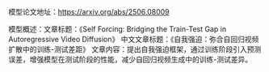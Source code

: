 模型论文地址：https://arxiv.org/abs/2506.08009

模型概述：文章标题：《Self Forcing: Bridging the Train-Test Gap in Autoregressive Video Diffusion》
中文文章标题：《自我强迫：弥合自回归视频扩散中的训练-测试差距》
文章内容：提出自我强迫框架，通过训练阶段引入预测误差，增强模型在测试阶段的性能，减少自回归视频生成中的训练-测试差异。

